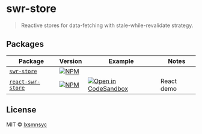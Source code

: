 # swr-store

> Reactive stores for data-fetching with stale-while-revalidate strategy.

## Packages

| Package | Version | Example | Notes |
| --- | --- | --- | --- |
| [`swr-store`](https://github.com/lxsmnsyc/swr-store/tree/main/packages/swr-store) | [![NPM](https://img.shields.io/npm/v/swr-store.svg)](https://www.npmjs.com/package/swr-store) | | |
| [`react-swr-store`](https://github.com/lxsmnsyc/swr-store/tree/main/packages/react-swr-store) | [![NPM](https://img.shields.io/npm/v/react-swr-store.svg)](https://www.npmjs.com/package/react-swr-store) | [![Open in CodeSandbox](https://img.shields.io/badge/Open%20in-CodeSandbox-blue?style=flat-square&logo=codesandbox)](https://codesandbox.io/s/github/LXSMNSYC/swr-store/tree/main/examples/react-swr-store) | React demo |

## License

MIT © [lxsmnsyc](https://github.com/lxsmnsyc)
